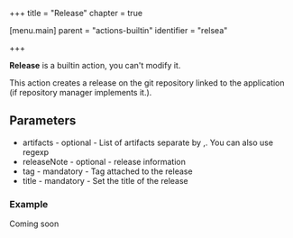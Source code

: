+++
title = "Release"
chapter = true

[menu.main]
parent = "actions-builtin"
identifier = "relsea"

+++

**Release** is a builtin action, you can't modify it.

This action creates a release on the git repository linked to the application (if repository manager implements it.).

## Parameters

* artifacts - optional - List of artifacts separate by ,. You can also use regexp
* releaseNote - optional - release information
* tag - mandatory - Tag attached to the release
* title - mandatory - Set the title of the release

### Example

Coming soon